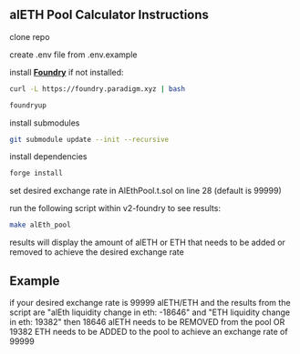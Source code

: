 ## alETH Pool Calculator Instructions

clone repo

create .env file from .env.example

install [**Foundry**](https://book.getfoundry.sh/getting-started/installation) if not installed:

```sh
curl -L https://foundry.paradigm.xyz | bash
```

```sh
foundryup
```

install submodules

```sh
git submodule update --init --recursive
```

install dependencies

```sh
forge install
```

set desired exchange rate in AlEthPool.t.sol on line 28 (default is 99999)

run the following script within v2-foundry to see results:

```sh
make alEth_pool
```

results will display the amount of alETH or ETH that needs to be added or removed to achieve the desired exchange rate

## Example

if your desired exchange rate is 99999 alETH/ETH and the results from the script are "alEth liquidity change in eth: -18646" and "ETH liquidity change in eth: 19382" then 18646 alETH needs to be REMOVED from the pool OR 19382 ETH needs to be ADDED to the pool to achieve an exchange rate of 99999
